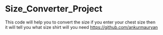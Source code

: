 # Size_Converter_Project
This code will help you to convert the size if you enter your chest size then it will tell you what size shirt will you need https://github.com/ankurmauryan
